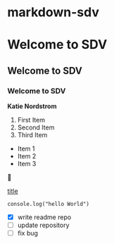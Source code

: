 # markdown-sdv

# Welcome to SDV
## Welcome to SDV
### Welcome to SDV

**Katie Nordstrom**
1. First Item
2. Second Item
3. Third Item

- Item 1
- Item 2
- Item 3

:camel:

[title](https://www.google.com/)

`console.log("hello World")`

- [x] write readme repo
- [ ] update repository
- [ ] fix bug